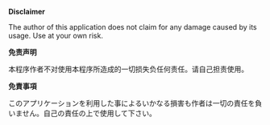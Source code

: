 **Disclaimer**

The author of this application does not claim for any damage caused by its usage. Use at your own risk.

**免责声明**

本程序作者不对使用本程序所造成的一切损失负任何责任。请自己担责使用。

**免責事項**

このアプリケーションを利用した事によるいかなる損害も作者は一切の責任を負いません。自己の責任の上で使用して下さい。
